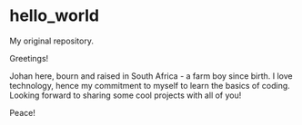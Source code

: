 # hello_world

My original repository.

Greetings!

Johan here, bourn and raised in South Africa - a farm boy since birth. I love technology, hence my commitment to myself to learn the basics of coding. Looking forward to sharing some cool projects with all of you!

Peace!
